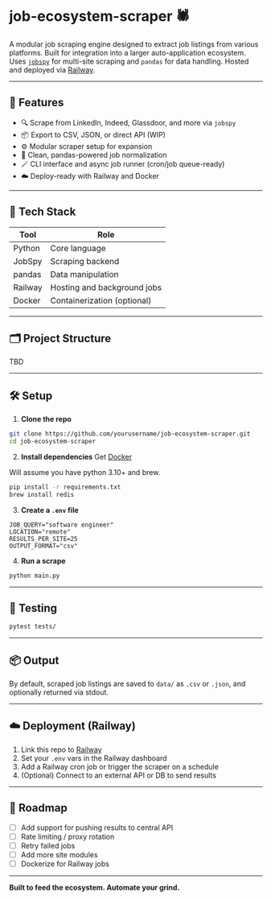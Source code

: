# job-ecosystem-scraper 🕷️

A modular job scraping engine designed to extract job listings from various platforms. Built for integration into a larger auto-application ecosystem. Uses [`jobspy`](https://github.com/speedyapply/JobSpy) for multi-site scraping and `pandas` for data handling. Hosted and deployed via [Railway](https://railway.app/).

---

## 🚀 Features

- 🔍 Scrape from LinkedIn, Indeed, Glassdoor, and more via `jobspy`
- 📦 Export to CSV, JSON, or direct API (WIP)
- ⚙️ Modular scraper setup for expansion
- 🧠 Clean, pandas-powered job normalization
- 🪄 CLI interface and async job runner (cron/job queue-ready)
- ☁️ Deploy-ready with Railway and Docker

---

## 🧱 Tech Stack

| Tool     | Role                          |
|----------|-------------------------------|
| Python   | Core language                  |
| JobSpy   | Scraping backend               |
| pandas   | Data manipulation              |
| Railway  | Hosting and background jobs    |
| Docker   | Containerization (optional)    |

---

## 🗂️ Project Structure
TBD

---

## 🛠️ Setup

1. **Clone the repo**

```bash
git clone https://github.com/yourusername/job-ecosystem-scraper.git
cd job-ecosystem-scraper
```

2. **Install dependencies**
Get [Docker](https://docs.docker.com/desktop/setup/install/mac-install/)

Will assume you have python 3.10+ and brew.
```zsh
pip install -r requirements.txt
brew install redis
```

3. **Create a `.env` file**

```env
JOB_QUERY="software engineer"
LOCATION="remote"
RESULTS_PER_SITE=25
OUTPUT_FORMAT="csv"
```

4. **Run a scrape**

```bash
python main.py
```

---

## 🧪 Testing

```bash
pytest tests/
```

---

## 📦 Output

By default, scraped job listings are saved to `data/` as `.csv` or `.json`, and optionally returned via stdout.

---

## ☁️ Deployment (Railway)

1. Link this repo to [Railway](https://railway.app/)
2. Set your `.env` vars in the Railway dashboard
3. Add a Railway cron job or trigger the scraper on a schedule
4. (Optional) Connect to an external API or DB to send results

---

## 📌 Roadmap

- [ ] Add support for pushing results to central API
- [ ] Rate limiting / proxy rotation
- [ ] Retry failed jobs
- [ ] Add more site modules
- [ ] Dockerize for Railway jobs

---

**Built to feed the ecosystem. Automate your grind.**
